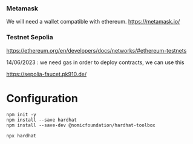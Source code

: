 ### Metamask
We will need a wallet compatible with ethereum. 
https://metamask.io/


### Testnet Sepolia
https://ethereum.org/en/developers/docs/networks/#ethereum-testnets

14/06/2023 : we need gas in order to deploy contracts, we can use this

https://sepolia-faucet.pk910.de/ 

# Configuration
```
npm init -y 
npm install --save hardhat
npm install --save-dev @nomicfoundation/hardhat-toolbox

npx hardhat
```
